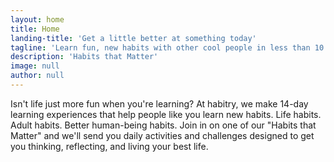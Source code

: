 ```yaml
---
layout: home
title: Home
landing-title: 'Get a little better at something today'
tagline: 'Learn fun, new habits with other cool people in less than 10 minutes per day.'
description: 'Habits that Matter'
image: null
author: null
---
```


Isn't life just more fun when you're learning? At habitry, we make 14-day learning experiences that help people like you learn new habits. Life habits. Adult habits. Better human-being habits. Join in on one of our "Habits that Matter" and we'll send you daily activities and challenges designed to get you thinking, reflecting, and living your best life.

